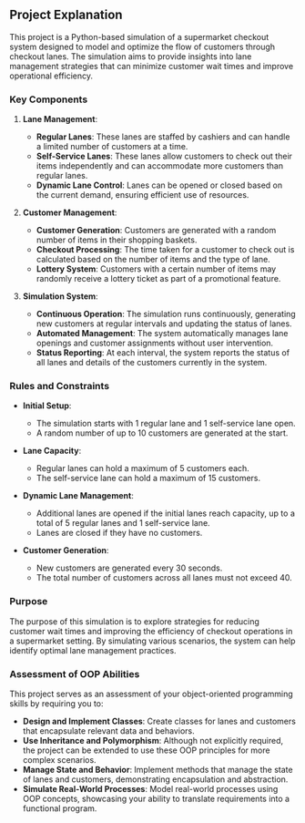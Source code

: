 ## Project Explanation

This project is a Python-based simulation of a supermarket checkout system designed to model and optimize the flow of customers through checkout lanes. The simulation aims to provide insights into lane management strategies that can minimize customer wait times and improve operational efficiency.

### Key Components

1. **Lane Management**:
   - **Regular Lanes**: These lanes are staffed by cashiers and can handle a limited number of customers at a time.
   - **Self-Service Lanes**: These lanes allow customers to check out their items independently and can accommodate more customers than regular lanes.
   - **Dynamic Lane Control**: Lanes can be opened or closed based on the current demand, ensuring efficient use of resources.

2. **Customer Management**:
   - **Customer Generation**: Customers are generated with a random number of items in their shopping baskets.
   - **Checkout Processing**: The time taken for a customer to check out is calculated based on the number of items and the type of lane.
   - **Lottery System**: Customers with a certain number of items may randomly receive a lottery ticket as part of a promotional feature.

3. **Simulation System**:
   - **Continuous Operation**: The simulation runs continuously, generating new customers at regular intervals and updating the status of lanes.
   - **Automated Management**: The system automatically manages lane openings and customer assignments without user intervention.
   - **Status Reporting**: At each interval, the system reports the status of all lanes and details of the customers currently in the system.

### Rules and Constraints

- **Initial Setup**: 
  - The simulation starts with 1 regular lane and 1 self-service lane open.
  - A random number of up to 10 customers are generated at the start.

- **Lane Capacity**:
  - Regular lanes can hold a maximum of 5 customers each.
  - The self-service lane can hold a maximum of 15 customers.

- **Dynamic Lane Management**:
  - Additional lanes are opened if the initial lanes reach capacity, up to a total of 5 regular lanes and 1 self-service lane.
  - Lanes are closed if they have no customers.

- **Customer Generation**:
  - New customers are generated every 30 seconds.
  - The total number of customers across all lanes must not exceed 40.

### Purpose

The purpose of this simulation is to explore strategies for reducing customer wait times and improving the efficiency of checkout operations in a supermarket setting. By simulating various scenarios, the system can help identify optimal lane management practices.

### Assessment of OOP Abilities

This project serves as an assessment of your object-oriented programming skills by requiring you to:

- **Design and Implement Classes**: Create classes for lanes and customers that encapsulate relevant data and behaviors.
- **Use Inheritance and Polymorphism**: Although not explicitly required, the project can be extended to use these OOP principles for more complex scenarios.
- **Manage State and Behavior**: Implement methods that manage the state of lanes and customers, demonstrating encapsulation and abstraction.
- **Simulate Real-World Processes**: Model real-world processes using OOP concepts, showcasing your ability to translate requirements into a functional program.

